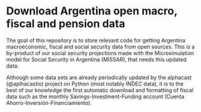 # Download Argentina open macro, fiscal and pension data

The goal of this repository is to store relevant code for getting Argentina macroeconomic, fiscal and social security data from open sources. This is a by-product of our social security projections made with the Microsimulation model for Social Security in Argentina (MISSAR), that needs this updated data.  

Although some data sets are already periodically updated by the alphacast (@aplhacastio) project on Python (most notably INDEC data), it is to the best of our knowledge the first automatic download and formatting of fiscal data such as the monthly Savings-Investment-Funding account (Cuenta Ahorro-Inversión-Financiamiento). 
